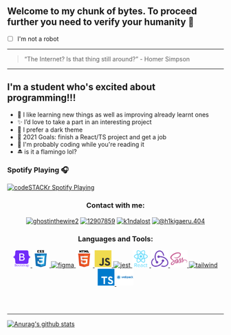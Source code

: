 ## Welcome to my chunk of bytes. To proceed further you need to verify your humanity 🤖
* [ ] I'm not a robot
___
> “The Internet?  Is that thing still around?” - Homer Simpson
___
## I'm a student who's excited about programming!!!

- 📘 I like learning new things as well as improving already learnt ones 
- ✨ I’d love to take a part in an interesting project
- 🌙 I prefer a dark theme
- 💼 2021 Goals: finish a React/TS project and get a job
- 🦩 I'm probably coding while you're reading it 
- ⏏️ is it a flamingo lol?



### Spotify Playing 🎧

[<img src="https://now-playing-codestackr.vercel.app/api/spotify-playing" alt="codeSTACKr Spotify Playing" width="350" />](https://open.spotify.com/user/swyqyimdc12jajde4vpwd2x1b)


<h3 align="center">Contact with me:</h3>
<p align="center">
<a href="https://dev.to/ghostinthewire2" target="blank"><img align="center" src="https://cdn.jsdelivr.net/npm/simple-icons@3.0.1/icons/dev-dot-to.svg" alt="ghostinthewire2" height="30" width="40" /></a>
<a href="https://stackoverflow.com/users/12907859" target="blank"><img align="center" src="https://cdn.jsdelivr.net/npm/simple-icons@3.0.1/icons/stackoverflow.svg" alt="12907859" height="30" width="40" /></a>
<a href="https://instagram.com/k1ndalost" target="blank"><img align="center" src="https://cdn.jsdelivr.net/npm/simple-icons@3.0.1/icons/instagram.svg" alt="k1ndalost" height="30" width="40" /></a>
<a href="https://medium.com/@h1kigaeru.404" target="blank"><img align="center" src="https://cdn.jsdelivr.net/npm/simple-icons@3.0.1/icons/medium.svg" alt="@h1kigaeru.404" height="30" width="40" /></a>
</p>

<h3 align="center">Languages and Tools:</h3>
<p align="center"> <a href="https://getbootstrap.com" target="_blank"> <img src="https://raw.githubusercontent.com/devicons/devicon/master/icons/bootstrap/bootstrap-plain-wordmark.svg" alt="bootstrap" width="40" height="40"/> </a> <a href="https://www.w3schools.com/css/" target="_blank"> <img src="https://raw.githubusercontent.com/devicons/devicon/master/icons/css3/css3-original-wordmark.svg" alt="css3" width="40" height="40"/> </a> <a href="https://www.figma.com/" target="_blank"> <img src="https://www.vectorlogo.zone/logos/figma/figma-icon.svg" alt="figma" width="40" height="40"/> </a> <a href="https://www.w3.org/html/" target="_blank"> <img src="https://raw.githubusercontent.com/devicons/devicon/master/icons/html5/html5-original-wordmark.svg" alt="html5" width="40" height="40"/> </a> <a href="https://developer.mozilla.org/en-US/docs/Web/JavaScript" target="_blank"> <img src="https://raw.githubusercontent.com/devicons/devicon/master/icons/javascript/javascript-original.svg" alt="javascript" width="40" height="40"/> </a> <a href="https://jestjs.io" target="_blank"> <img src="https://www.vectorlogo.zone/logos/jestjsio/jestjsio-icon.svg" alt="jest" width="40" height="40"/> </a> <a href="https://reactjs.org/" target="_blank"> <img src="https://raw.githubusercontent.com/devicons/devicon/master/icons/react/react-original-wordmark.svg" alt="react" width="40" height="40"/> </a> <a href="https://redux.js.org" target="_blank"> <img src="https://raw.githubusercontent.com/devicons/devicon/master/icons/redux/redux-original.svg" alt="redux" width="40" height="40"/> </a> <a href="https://sass-lang.com" target="_blank"> <img src="https://raw.githubusercontent.com/devicons/devicon/master/icons/sass/sass-original.svg" alt="sass" width="40" height="40"/> </a> <a href="https://tailwindcss.com/" target="_blank"> <img src="https://www.vectorlogo.zone/logos/tailwindcss/tailwindcss-icon.svg" alt="tailwind" width="40" height="40"/> </a> <a href="https://www.typescriptlang.org/" target="_blank"> <img src="https://raw.githubusercontent.com/devicons/devicon/master/icons/typescript/typescript-original.svg" alt="typescript" width="40" height="40"/> </a> <a href="https://webpack.js.org" target="_blank"> <img src="https://raw.githubusercontent.com/devicons/devicon/d00d0969292a6569d45b06d3f350f463a0107b0d/icons/webpack/webpack-original-wordmark.svg" alt="webpack" width="40" height="40"/> </a> </p>

<br />
<br />

___
[![Anurag's github stats](https://github-readme-stats-iota-snowy.vercel.app/api?username=kaptellyi&show_icons=true&theme=tokyonight )](https://github.com/anuraghazra/github-readme-stats)
